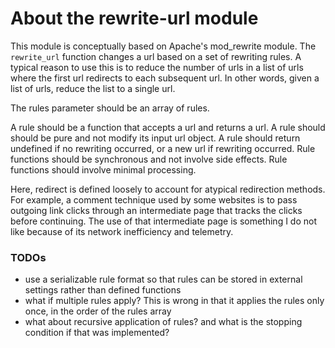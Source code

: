# About the rewrite-url module
This module is conceptually based on Apache's mod_rewrite module. The `rewrite_url` function changes a url based on a set of rewriting rules. A typical reason to use this is to reduce the number of urls in a list of urls where the first url redirects to each subsequent url. In other words, given a list of urls, reduce the list to a single url.

The rules parameter should be an array of rules.

A rule should be a function that accepts a url and returns a url. A rule should should be pure and not modify its input url object. A rule should return undefined if no rewriting occurred, or a new url if rewriting occurred. Rule functions should be synchronous and not involve side effects. Rule functions should involve minimal processing.

Here, redirect is defined loosely to account for atypical redirection methods. For example, a comment technique used by some websites is to pass outgoing link clicks through an intermediate page that tracks the clicks before continuing. The use of that intermediate page is something I do not like because of its network inefficiency and telemetry.

### TODOs

* use a serializable rule format so that rules can be stored in external settings rather than defined functions
* what if multiple rules apply? This is wrong in that it applies the rules only once, in the order of the rules array
* what about recursive application of rules? and what is the stopping condition if that was implemented?
